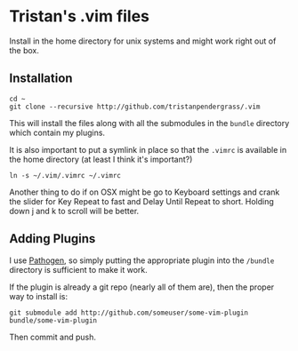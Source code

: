 # Tristan's .vim files

Install in the home directory for unix systems and might work right out of
the box.

## Installation

    cd ~
    git clone --recursive http://github.com/tristanpendergrass/.vim

This will install the files along with all the submodules in the `bundle`
directory which contain my plugins.

It is also important to put a symlink in place so that the `.vimrc` is available
in the home directory (at least I think it's important?)

    ln -s ~/.vim/.vimrc ~/.vimrc
    
Another thing to do if on OSX might be go to Keyboard settings and crank the slider for Key Repeat to fast and Delay Until Repeat to short. Holding down j and k to scroll will be better.

## Adding Plugins

I use [Pathogen](https://github.com/tpope/vim-pathogen), so simply putting the
appropriate plugin into the `/bundle` directory is sufficient to make it work.

If the plugin is already a git repo (nearly all of them are), then the proper way
to install is:

    git submodule add http://github.com/someuser/some-vim-plugin bundle/some-vim-plugin

Then commit and push.
